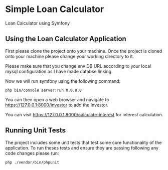 # Simple Loan Calculator

Loan Calculator using Symfony

## Using the Loan Calculator Application
First please clone the project onto your machine. Once the project is cloned onto your machine please change your working directory to it.

Please make sure that you change env DB URL according to your local mysql configuration as I have made databse linking.

Now we will run symfony using the following command:

```shell
php bin/console server:run 0.0.0.0
```

You can then open a web browser and navigate to https://127.0.0.1:8000/investor to add the Investor.

You can visit https://127.0.0.1:8000/calculate-interest for interest calculation.

## Running Unit Tests
The project includes some unit tests that test some core functionality of the application. To run theses tests and ensure they are passing following any code changes please run:

```shell
php ./vendor/bin/phpunit
```
